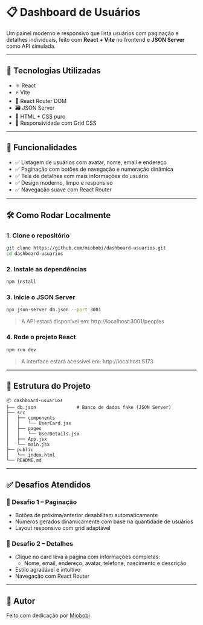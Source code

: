 
# 📋 Dashboard de Usuários

Um painel moderno e responsivo que lista usuários com paginação e detalhes individuais, feito com **React + Vite** no frontend e **JSON Server** como API simulada.

---

## 🚀 Tecnologias Utilizadas

- ⚛️ React
- ⚡ Vite
- 🔁 React Router DOM
- 🗃️ JSON Server
- 💅 HTML + CSS puro
- 📱 Responsividade com Grid CSS

---

## 🎯 Funcionalidades

- ✅ Listagem de usuários com avatar, nome, email e endereço
- ✅ Paginação com botões de navegação e numeração dinâmica
- ✅ Tela de detalhes com mais informações do usuário
- ✅ Design moderno, limpo e responsivo
- ✅ Navegação suave com React Router

---

## 🛠️ Como Rodar Localmente

### 1. Clone o repositório

```bash
git clone https://github.com/miobobi/dashboard-usuarios.git
cd dashboard-usuarios
```

### 2. Instale as dependências

```bash
npm install
```

### 3. Inicie o JSON Server

```bash
npx json-server db.json --port 3001
```

> A API estará disponível em: http://localhost:3001/peoples

### 4. Rode o projeto React

```bash
npm run dev
```

> A interface estará acessível em: http://localhost:5173

---

## 🧪 Estrutura do Projeto

```
📦 dashboard-usuarios
├── db.json               # Banco de dados fake (JSON Server)
├── src
│   ├── components
│   │   └── UserCard.jsx
│   ├── pages
│   │   └── UserDetails.jsx
│   ├── App.jsx
│   └── main.jsx
├── public
│   └── index.html
└── README.md
```

---

## ✅ Desafios Atendidos

### 🔹 Desafio 1 – Paginação
- Botões de próxima/anterior desabilitam automaticamente
- Números gerados dinamicamente com base na quantidade de usuários
- Layout responsivo com grid adaptável

### 🔹 Desafio 2 – Detalhes
- Clique no card leva à página com informações completas:
  - Nome, email, endereço, avatar, telefone, nascimento e descrição
- Estilo agradável e intuitivo
- Navegação com React Router

---

## 👤 Autor

Feito com dedicação por [Miobobi](https://github.com/miobobi)

